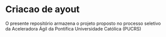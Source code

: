 # Criacao de ayout

O presente repositório armazena o projeto proposto no processo seletivo da Aceleradora Ágil da Pontifica Universidade Católica (PUCRS)